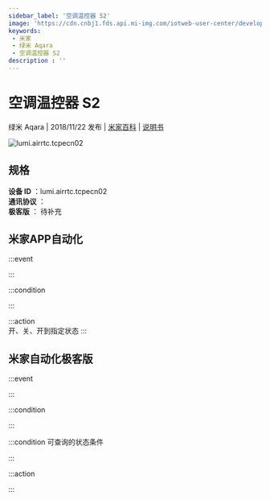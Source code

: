 ```yaml
---
sidebar_label: '空调温控器 S2'
image: 'https://cdn.cnbj1.fds.api.mi-img.com/iotweb-user-center/developer_1679069105356ZkYl4I1E.png?GalaxyAccessKeyId=AKVGLQWBOVIRQ3XLEW&Expires=9223372036854775807&Signature=NdFNeG/grGx8InrDihsSSM5t3e0='
keywords: 
 - 米家
 - 绿米 Aqara
 - 空调温控器 S2
description : ''
---
```

# 空调温控器 S2

绿米 Aqara | 2018/11/22 发布 | [米家百科](https://home.mi.com/webapp/content/baike/product/index.html?model=lumi.airrtc.tcpecn02) | [说明书](https://home.mi.com/views/introduction.html?model=lumi.airrtc.tcpecn02&region=cn)

![lumi.airrtc.tcpecn02](https://cdn.cnbj1.fds.api.mi-img.com/iotweb-user-center/developer_1679069105356ZkYl4I1E.png?GalaxyAccessKeyId=AKVGLQWBOVIRQ3XLEW&Expires=9223372036854775807&Signature=NdFNeG/grGx8InrDihsSSM5t3e0=)

## 规格  
> 
**设备 ID** ：lumi.airrtc.tcpecn02  
**通讯协议** ：  
**极客版**  ： 待补充 


## 米家APP自动化  

:::event  

:::

:::condition  

:::

:::action   
开、关、开到指定状态
:::

## 米家自动化极客版  

:::event  

:::

:::condition  

:::

:::condition 可查询的状态条件  

:::

:::action  

:::

        
